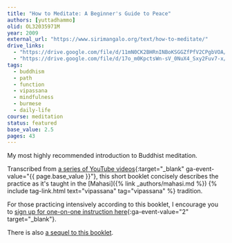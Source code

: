 ```yaml
---
title: "How to Meditate: A Beginner's Guide to Peace"
authors: [yuttadhammo]
olid: OL32035971M
year: 2009
external_url: "https://www.sirimangalo.org/text/how-to-meditate/"
drive_links:
  - "https://drive.google.com/file/d/11mN0CK2BHRnINBoKSGGZfPfV2CPgbVOA/view?usp=drivesdk"
  - "https://drive.google.com/file/d/17o_m0KpctsWn-sV_0NuX4_Sxy2Fuv7-x/view?usp=drivesdk"
tags:
  - buddhism
  - path
  - function
  - vipassana
  - mindfulness
  - burmese
  - daily-life
course: meditation
status: featured
base_value: 2.5
pages: 43
---
```


My most highly recommended introduction to Buddhist meditation.

Transcribed from [a series of YouTube videos](https://www.youtube.com/playlist?list=PL603BD0B03E12F5A1){:target="_blank" ga-event-value="{{ page.base_value }}"}, this short booklet concisely describes the practice as it's taught in the [Mahasi]({% link _authors/mahasi.md %}) {% include tag-link.html text="vipassana" tag="vipassana" %} tradition.

For those practicing intensively according to this booklet, I encourage you to [sign up for one-on-one instruction here](https://meditation.sirimangalo.org/course){:ga-event-value="2" target="_blank"}.

There is also [a sequel to this booklet](/content/booklets/htm2_yuttadhammo).